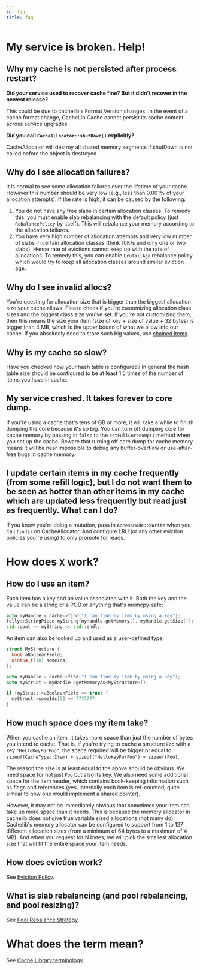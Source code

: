 ```yaml
---
id: faq
title: faq
---
```


# My service is broken. Help!

## Why my cache is not persisted after process restart?

**Did your service used to recover cache fine? But it didn't recover in the newest release?**

This could be due to cachelib's Format Version changes. In the event of a cache format change, CacheLib Cache cannot persist its cache content across service upgrades.

**Did you call `CacheAllocator::shutDown()` explicitly?**


CacheAllocator will destroy all shared memory segments if shutDown is not called before the object is destroyed.


## Why do I see allocation failures?

It is normal to see some allocation failures over the lifetime of your cache. However this number should be very low (e.g., less than 0.001% of your allocation attempts). If the rate is high, it can be caused by the following:

1. You do not have any free slabs in certain allocation classes. To remedy this, you must enable slab rebalancing with the default policy (just `RebalancePolicy` by itself). This will rebalance your memory according to the allocation failures.
2. You have very high number of allocation attempts and very low number of slabs in certain allocation classes (think 10K/s and only one or two slabs). Hence rate of evictions cannot keep up with the rate of allocations. To remedy this, you can enable `LruTailAge` rebalance policy which would try to keep all allocation classes around similar eviction age.

## Why do I see invalid allocs?

You're questing for allocation size that is bigger than the biggest allocation size your cache allows. Please check if you're customizing allocation class sizes and the biggest class size you've set. If you're not customizing them, then this means the size your item (size of key + size of value + 32 bytes) is bigger than 4 MB, which is the upper bound of what we allow into our cache. If you absolutely need to store such big values, use [chained items](chained_items/ ).

## Why is my cache so slow?

Have you checked how your hash table is configured? In general the hash table size should be configured to be at least 1.5 times of the number of items you have in cache.

## My service crashed. It takes forever to core dump.

If you're using a cache that's tens of GB or more, it will take a while to finish dumping the core because it's so big. You can turn off dumping core for cache memory by passing in `false` to the `setFullCoredump()` method when you set up the cache. Beware that turning off core dump for cache memory means it will be near impossible to debug any buffer-overflow or use-after-free bugs in cache memory.

## I update certain items in my cache frequently (from some refill logic), but I do not want them to be seen as hotter than other items in my cache which are updated less frequently but read just as frequently. What can I do?

If you know you're doing a mutation, pass in `AccessMode::kWrite` when you call `find()` on CacheAllocator. And configure LRU (or any other eviction policies you're using) to only promote for reads.

# How does `X` work?

## How do I use an item?

Each item has a key and an value associated with it. Both the key and the value can be a string or a POD or anything that's memcpy-safe:


```cpp
auto myHandle = cache->find("I can find my item by using a key");
folly::StringPiece myString{myHandle.getMemory(), myHandle.getSize()};
std::cout << myString << std::endl;
```


An item can also be looked up and used as a user-defined type:


```cpp
struct MyStructure {
  bool aBooleanField;
  uint64_t[10] someIds;
};

auto myHandle = cache->find("I can find my item by using a key");
auto myStruct = myHandle->getMemoryAs<MyStructure>();

if (myStruct->aBooleanField == true) {
  myStruct->someIds[5] == 7777777;
}
```


## How much space does my item take?

When you cache an item, it takes more space than just the number of bytes you intend to cache. That is, if you're trying to cache a structure `Foo` with a key `"HelloKeyForFoo"`, the space required will be bigger or equal to `sizeof(CacheType::Item) + sizeof("HelloKeyForFoo") + sizeof(Foo)`.

The reason the size is at least equal to the above should be obvious. We need space for not just `Foo` but also its key. We also need some additional space for the item header, which contains book-keeping information such as flags and references (yes, internally each item is ref-counted, quite similar to how one would implement a shared pointer).

However, it may not be immediately obvious that sometimes your item can take up more space than it needs. This is because the memory allocator in cachelib does not give true variable sized allocations (not many do). Cachelib's memory allocator can be configured to support from 1 to 127 different allocation sizes (from a minimum of 64 bytes to a maximum of 4 MB). And when you request for N bytes, we will pick the smallest allocation size that will fit the entire space your item needs.

## How does eviction work?

See [Eviction Policy](eviction_policy/ ).

## What is slab rebalancing (and pool rebalancing, and pool resizing)?

See [Pool Rebalance Strategy](pool_rebalance_strategy/ ).

# What does the term mean?

See [Cache Library terminology](terms/ ).
